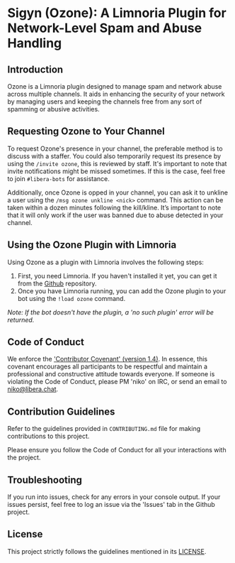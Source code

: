 # Sigyn (Ozone): A Limnoria Plugin for Network-Level Spam and Abuse Handling

## Introduction

Ozone is a Limnoria plugin designed to manage spam and network abuse across multiple channels. It aids in enhancing the security of your network by managing users and keeping the channels free from any sort of spamming or abusive activities.

## Requesting Ozone to Your Channel

To request Ozone's presence in your channel, the preferable method is to discuss with a staffer. You could also temporarily request its presence by using the `/invite ozone`, this is reviewed by staff. It's important to note that invite notifications might be missed sometimes. If this is the case, feel free to join `#libera-bots` for assistance. 

Additionally, once Ozone is opped in your channel, you can ask it to unkline a user using the `/msg ozone unkline <nick>` command. This action can be taken within a dozen minutes following the kill/kline. It’s important to note that it will only work if the user was banned due to abuse detected in your channel.

## Using the Ozone Plugin with Limnoria

Using Ozone as a plugin with Limnoria involves the following steps:

1. First, you need Limnoria. If you haven't installed it yet, you can get it from the [Github](https://github.com/ProgVal/Limnoria) repository. 
2. Once you have Limnoria running, you can add the Ozone plugin to your bot using the `!load ozone` command. 

_Note: If the bot doesn't have the plugin, a 'no such plugin' error will be returned._

## Code of Conduct

We enforce the ['Contributor Covenant' (version 1.4)](https://www.contributor-covenant.org/version/1/4/code-of-conduct.html). In essence, this covenant encourages all participants to be respectful and maintain a professional and constructive attitude towards everyone. If someone is violating the Code of Conduct, please PM 'niko' on IRC, or send an email to niko@libera.chat.

## Contribution Guidelines

Refer to the guidelines provided in `CONTRIBUTING.md` file for making contributions to this project. 

Please ensure you follow the Code of Conduct for all your interactions with the project. 

## Troubleshooting

If you run into issues, check for any errors in your console output. If your issues persist, feel free to log an issue via the 'Issues' tab in the Github project.
 
## License

This project strictly follows the guidelines mentioned in its [LICENSE](https://github.com/Libera-Chat/ozone/blob/master/LICENSE).
